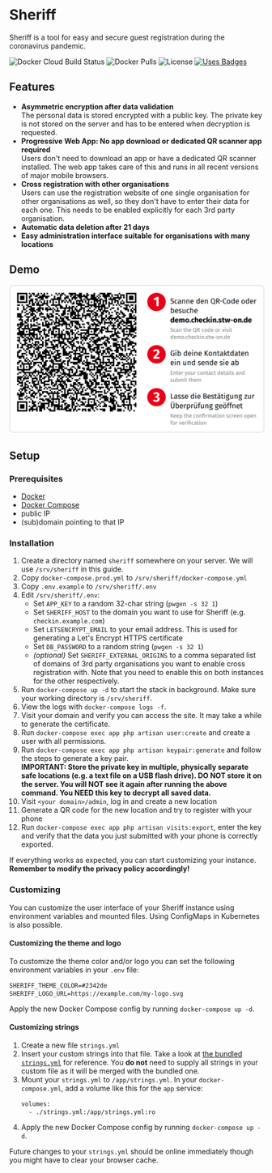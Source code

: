 # Sheriff

Sheriff is a tool for easy and secure guest registration during the coronavirus pandemic.

![Docker Cloud Build Status](https://img.shields.io/docker/cloud/build/stwon/sheriff?style=for-the-badge) ![Docker Pulls](https://img.shields.io/docker/pulls/stwon/sheriff?style=for-the-badge) ![License](https://img.shields.io/github/license/stw-on/sheriff?style=for-the-badge) [![Uses Badges](https://img.shields.io/badge/Uses-Badges-Green?style=for-the-badge)](https://www.youtube.com/watch?v=dQw4w9WgXcQ)


## Features

- **Asymmetric encryption after data validation**<br>
  The personal data is stored encrypted with a public key. The private key is not stored on the server and has to be entered when decryption is requested.
- **Progressive Web App: No app download or dedicated QR scanner app required**<br>
  Users don't need to download an app or have a dedicated QR scanner installed. The web app takes care of this and runs in all recent versions of major mobile browsers.
- **Cross registration with other organisations**<br>
  Users can use the registration website of one single organisation for other organisations as well, so they don't have to enter their data for each one. This needs to be enabled explicitly for each 3rd party organisation.
- **Automatic data deletion after 21 days**
- **Easy administration interface suitable for organisations with many locations**


## Demo

![Demo instance](./demo-instance.png)


## Setup


### Prerequisites

- [Docker](https://docs.docker.com/engine/install/)
- [Docker Compose](https://docs.docker.com/compose/install/)
- public IP
- (sub)domain pointing to that IP


### Installation

1.  Create a directory named `sheriff` somewhere on your server. We will use `/srv/sheriff` in this guide.
2.  Copy `docker-compose.prod.yml` to `/srv/sheriff/docker-compose.yml`
3.  Copy `.env.example` to `/srv/sheriff/.env`
4.  Edit `/srv/sheriff/.env`:
	- Set `APP_KEY` to a random 32-char string (`pwgen -s 32 1`)
	- Set `SHERIFF_HOST` to the domain you want to use for Sheriff (e.g. `checkin.example.com`)
	- Set `LETSENCRYPT_EMAIL` to your email address. This is used for generating a Let's Encrypt HTTPS certificate
	- Set `DB_PASSWORD` to a random string (`pwgen -s 32 1`)
	- _(optional)_ Set `SHERIFF_EXTERNAL_ORIGINS` to a comma separated list of domains of 3rd party organisations you want to enable cross registration with. Note that you need to enable this on both instances for the other respectively.
5.  Run `docker-compose up -d` to start the stack in background. Make sure your working directory is `/srv/sheriff`.
6.  View the logs with `docker-compose logs -f`.
7.  Visit your domain and verify you can access the site. It may take a while to generate the certificate.
8.  Run `docker-compose exec app php artisan user:create` and create a user with all permissions.
9.  Run `docker-compose exec app php artisan keypair:generate` and follow the steps to generate a key pair.<br>
    **IMPORTANT: Store the private key in multiple, physically separate safe locations (e.g. a text file on a USB flash drive). DO NOT store it on the server. You will NOT see it again after running the above command. You NEED this key to decrypt all saved data.**
10. Visit `<your domain>/admin`, log in and create a new location
11. Generate a QR code for the new location and try to register with your phone
12. Run `docker-compose exec app php artisan visits:export`, enter the key and verify that the data you just submitted with your phone is correctly exported.

If everything works as expected, you can start customizing your instance. **Remember to
modify the privacy policy accordingly!**


### Customizing

You can customize the user interface of your Sheriff instance using environment variables and mounted files.
Using ConfigMaps in Kubernetes is also possible.


#### Customizing the theme and logo

To customize the theme color and/or logo you can set the following environment variables in your `.env` file:

```dotenv
SHERIFF_THEME_COLOR=#2342de
SHERIFF_LOGO_URL=https://example.com/my-logo.svg
```

Apply the new Docker Compose config by running `docker-compose up -d`.


#### Customizing strings

1. Create a new file `strings.yml`
2. Insert your custom strings into that file. Take a look at [the bundled `strings.yml`](./ui/src/resources/strings.yml)
   for reference. You **do not** need to supply all strings in your custom file as it will be merged
   with the bundled one.
3. Mount your `strings.yml` to `/app/strings.yml`.
   In your `docker-compose.yml`, add a volume like this for the `app` service:
   ```
   volumes:
     - ./strings.yml:/app/strings.yml:ro 
   ```
4. Apply the new Docker Compose config by running `docker-compose up -d`.

Future changes to your `strings.yml` should be online immediately though you might have to clear your browser cache.
